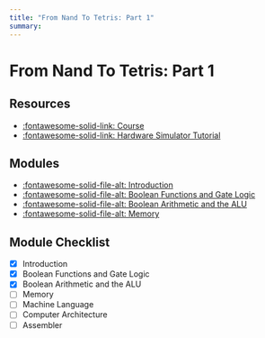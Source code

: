 ```yaml
---
title: "From Nand To Tetris: Part 1"
summary:
---
```


From Nand To Tetris: Part 1
===

Resources
---
- [:fontawesome-solid-link:
    Course](https://www.coursera.org/learn/build-a-computer/home/welcome)
- [:fontawesome-solid-link: Hardware Simulator Tutorial](https://b1391bd6-da3d-477d-8c01-38cdf774495a.filesusr.com/ugd/44046b_bfd91435260748439493a60a8044ade6.pdf)

Modules
---
- [:fontawesome-solid-file-alt: Introduction](1-introduction.md)
- [:fontawesome-solid-file-alt: Boolean Functions and Gate
    Logic](2-boolean-functions-and-gate-logic.md)
- [:fontawesome-solid-file-alt: Boolean Arithmetic and the
    ALU](3-boolean-arithmetic-and-the-alu.md)
- [:fontawesome-solid-file-alt: Memory](4-memory.md)

Module Checklist
---

- [x] Introduction
- [x] Boolean Functions and Gate Logic
- [x] Boolean Arithmetic and the ALU
- [ ] Memory
- [ ] Machine Language
- [ ] Computer Architecture
- [ ] Assembler
